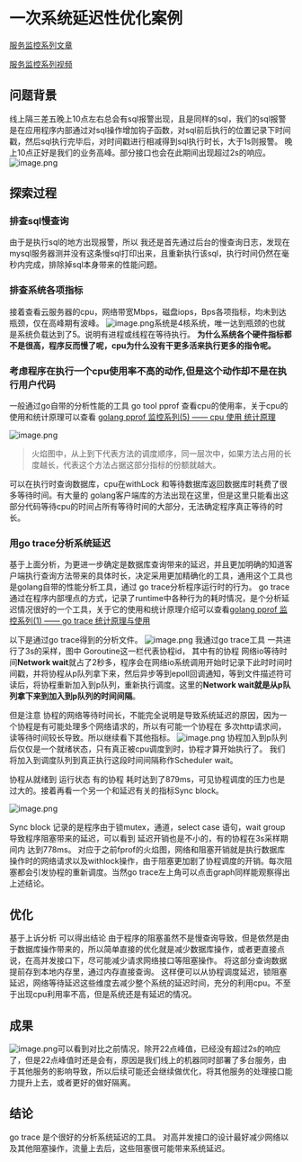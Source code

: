 # 一次系统延迟性优化案例

[服务监控系列文章](https://mp.weixin.qq.com/mp/appmsgalbum?__biz=MzU3NjY5MjY2Ng==&action=getalbum&album_id=2810766531256156162#wechat_redirect)


[服务监控系列视频](https://www.bilibili.com/video/BV1vL4y1P7fj/?vd_source=2ab2b434a3dfee1cf437b88820cc8e46)


## 问题背景
线上隔三差五晚上10点左右总会有sql报警出现，且是同样的sql，我们的sql报警是在应用程序内部通过对sql操作增加钩子函数，对sql前后执行的位置记录下时间戳，然后sql执行完毕后，对时间戳进行相减得到sql执行时长，大于1s则报警。
晚上10点正好是我们的业务高峰。部分接口也会在此期间出现超过2s的响应。
![image.png](https://s2.loli.net/2023/03/07/6pV8iZDIts9l4XN.png)

## 探索过程
### 排查sql慢查询
由于是执行sql的地方出现报警，所以 我还是首先通过后台的慢查询日志，发现在mysql服务器测并没有这条慢sql打印出来，且重新执行该sql，执行时间仍然在毫秒内完成，排除掉sql本身带来的性能问题。
### 排查系统各项指标
接着查看云服务器的cpu，网络带宽Mbps，磁盘iops，Bps各项指标，均未到达瓶颈，仅在高峰期有波峰。
![image.png](https://s2.loli.net/2023/03/07/64gsJz8n7RT3IPF.png)系统是4核系统，唯一达到瓶颈的也就是系统负载达到了5。说明有进程或线程在等待执行。
**为什么系统各个硬件指标都不是很高，程序反而慢了呢，cpu为什么没有干更多活来执行更多的指令呢。**

### 考虑程序在执行一个cpu使用率不高的动作,但是这个动作却不是在执行用户代码
一般通过go自带的分析性能的工具 go tool pprof 查看cpu的使用率，关于cpu的使用和统计原理可以查看 [golang pprof 监控系列(5) —— cpu 使用 统计原理]( ../pprof_tools/pprof监控系列(5)——cpu使用率统计原理.md)


![image.png](https://s2.loli.net/2023/03/07/PBYDQq8xM4ANhS7.png)

> 火焰图中，从上到下代表方法的调度顺序，同一层次中，如果方法占用的长度越长，代表这个方法占据这部分指标的份额就越大。

可以在执行时查询数据库，cpu在withLock 和等待数据库返回数据库时耗费了很多等待时间。有大量的 golang客户端库的方法出现在这里，但是这里只能看出这部分代码等待cpu的时间占所有等待时间的大部分，无法确定程序真正等待的时长。

### 用go trace分析系统延迟
基于上面分析，为更进一步确定是数据库查询带来的延迟，并且更加明确的知道客户端执行查询方法带来的具体时长，决定采用更加精确化的工具，通用这个工具也是golang自带的性能分析工具，通过 go trace分析程序运行时的行为。 go trace通过在程序内部埋点的方式，记录了runtime中各种行为的耗时情况，是个分析延迟情况很好的一个工具，关于它的使用和统计原理介绍可以查看[golang pprof 监控系列(1) —— go trace 统计原理与使用](../pprof_tools/pprof监控系列(1)——go_trace统计原理与使用.md)

以下是通过go trace得到的分析文件。
![image.png](https://s2.loli.net/2023/03/07/lk1NwzWgMxLR9SD.png)
我通过go trace工具 一共进行了3s的采样，图中 Goroutine这一栏代表协程id， 其中有的协程 网络io等待时间**Network wait**就占了2秒多，程序会在网络io系统调用开始时记录下此时时间时间戳，并将协程从p队列拿下来，然后异步等到epoll回调通知，等到文件描述符可读后，将协程重新加入到p队列，重新执行调度。这里的**Network wait就是从p队列拿下来到加入到p队列的时间间隔**。

但是注意 协程的网络等待时间长，不能完全说明是导致系统延迟的原因，因为一个协程是有可能处理多个网络请求的，所以有可能一个协程在 多次http请求间，读等待时间较长导致。所以继续看下其他指标。
![image.png](https://s2.loli.net/2023/03/07/ptjiDaH1Q4SCrxT.png)
协程加入到p队列后仅仅是一个就绪状态，只有真正被cpu调度到时，协程才算开始执行了。 我们将加入到调度队列到真正执行这段时间间隔称作Scheduler wait。

协程从就绪到 运行状态 有的协程 耗时达到了879ms，可见协程调度的压力也是过大的。接着再看一个另一个和延迟有关的指标Sync block。

![image.png](https://s2.loli.net/2023/03/07/p2JSo85a4uBLhXR.png)

Sync block 记录的是程序由于锁mutex，通道，select case 语句，wait group  导致程序阻塞带来的延迟，可以看到 延迟开销也是不小的，有的协程在3s采样期间内 达到778ms。
对应于之前fprof的火焰图，网络和阻塞开销就是执行数据库操作时的网络请求以及withlock操作，由于阻塞更加剧了协程调度的开销。每次阻塞都会引发协程的重新调度。当然go  trace左上角可以点击graph同样能观察得出上述结论。

## 优化
基于上诉分析 可以得出结论 由于程序的阻塞虽然不是慢查询导致，但是依然是由于数据库操作带来的，所以简单直接的优化就是减少数据库操作，或者更直接点说，在高并发接口下，尽可能减少请求网络接口等阻塞操作。
将这部分查询数据提前存到本地内存里，通过内存直接查询。 这样便可以从协程调度延迟，锁阻塞延迟，网络等待延迟这些维度去减少整个系统的延迟时间，充分的利用cpu。不至于出现cpu利用率不高，但是系统还是有延迟的情况。

## 成果

![image.png](https://s2.loli.net/2023/03/07/h4vmHN3B5Rn1PyT.png)可以看到对比之前情况，除开22点峰值，已经没有超过2s的响应了，但是22点峰值时还是会有，原因是我们线上的机器同时部署了多台服务，由于其他服务的影响导致，所以后续可能还会继续做优化，将其他服务的处理接口能力提升上去，或者更好的做好隔离。

## 结论
go trace 是个很好的分析系统延迟的工具。
对高并发接口的设计最好减少网络以及其他阻塞操作，流量上去后，这些阻塞很可能带来系统延迟。


